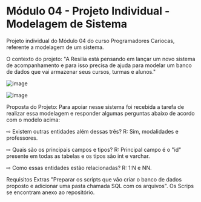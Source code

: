 # Módulo 04 - Projeto Individual - Modelagem de Sistema
Projeto individual do Módulo 04 do curso Programadores Cariocas, referente a modelagem de um sistema.

O contexto do projeto:
"A Resilia está pensando em lançar um novo sistema de acompanhamento e para isso precisa de ajuda para modelar um banco de dados que vai armazenar seus cursos, turmas e alunos."

![image](https://user-images.githubusercontent.com/113391188/212224463-f7775ca5-b015-4fb6-941e-89c466bb1473.png)

![image](https://user-images.githubusercontent.com/113391188/212220922-f1af1f38-74e9-40b5-8947-d691ca06f9e9.png)

Proposta do Projeto:
Para apoiar nesse sistema foi recebida a tarefa de realizar essa modelagem e responder algumas perguntas abaixo de acordo com o modelo acima:

⇨ Existem outras entidades além dessas três?
R: Sim, modalidades e professores.

⇨ Quais são os principais campos e tipos?
R: Principal campo é o "id" presente em todas as tabelas e os tipos são int e varchar.

⇨ Como essas entidades estão relacionadas?
R: 1:N e NN.

Requisitos Extras
"Preparar os scripts que vão criar o banco de dados proposto e adicionar uma pasta chamada SQL com os arquivos". 
Os Scrips se encontram anexo ao repositório.
